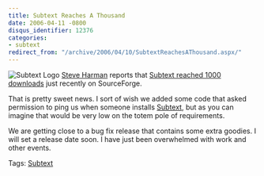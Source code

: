 ```yaml
---
title: Subtext Reaches A Thousand
date: 2006-04-11 -0800
disqus_identifier: 12376
categories:
- subtext
redirect_from: "/archive/2006/04/10/SubtextReachesAThousand.aspx/"
---
```


![Subtext Logo](https://haacked.com/images/SubtextLogo.png) [Steve
Harman](http://stevenharman.net/blog/ "Steve's Blog") reports that
[Subtext reached 1000
downloads](http://stevenharman.net/blog/archive/2006/04/10/SubTextReaches1000DownloadsAndCounting.aspx "Subtext reaches 1000")
just recently on SourceForge.

That is pretty sweet news. I sort of wish we added some code that asked
permission to ping us when someone installs
[Subtext](http://subtextproject.com/ "Subtext Project Site"), but as you
can imagine that would be very low on the totem pole of requirements.

We are getting close to a bug fix release that contains some extra
goodies. I will set a release date soon. I have just been overwhelmed
with work and other events.

Tags: [Subtext](https://haacked.com/tags/subtext/default.aspx)

